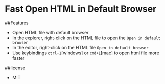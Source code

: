 # Fast Open HTML in Default Browser
##Features
- Open HTML file with default browser
- In the explorer, right-click on the HTML file to open the `Open in default browser`
- In the editor, right-click on the HTML file `Open in default browser`
- Use keybindings `ctrl+1`[windows] or `cmd+1`[mac] to open html file more faster

##license
- MIT
